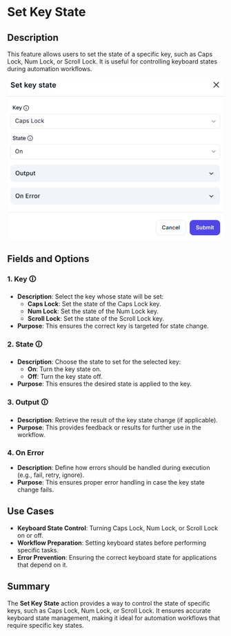 # Set Key State  

## Description

This feature allows users to set the state of a specific key, such as Caps Lock, Num Lock, or Scroll Lock. It is useful for controlling keyboard states during automation workflows.  

![Set Key State](set-key-state.png)  

## Fields and Options  

### 1. **Key** 🛈

- **Description**: Select the key whose state will be set:  
  - **Caps Lock**: Set the state of the Caps Lock key.  
  - **Num Lock**: Set the state of the Num Lock key.  
  - **Scroll Lock**: Set the state of the Scroll Lock key.  
- **Purpose**: This ensures the correct key is targeted for state change.  

### 2. **State** 🛈

- **Description**: Choose the state to set for the selected key:  
  - **On**: Turn the key state on.  
  - **Off**: Turn the key state off.  
- **Purpose**: This ensures the desired state is applied to the key.  

### 3. **Output** 🛈

- **Description**: Retrieve the result of the key state change (if applicable).  
- **Purpose**: This provides feedback or results for further use in the workflow.  

### 4. **On Error**

- **Description**: Define how errors should be handled during execution (e.g., fail, retry, ignore).  
- **Purpose**: This ensures proper error handling in case the key state change fails.

## Use Cases

- **Keyboard State Control**: Turning Caps Lock, Num Lock, or Scroll Lock on or off.  
- **Workflow Preparation**: Setting keyboard states before performing specific tasks.  
- **Error Prevention**: Ensuring the correct keyboard state for applications that depend on it.  

## Summary

The **Set Key State** action provides a way to control the state of specific keys, such as Caps Lock, Num Lock, or Scroll Lock. It ensures accurate keyboard state management, making it ideal for automation workflows that require specific key states.
